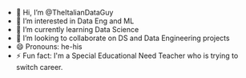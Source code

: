 - 👋 Hi, I’m @TheItalianDataGuy
- 👀 I’m interested in Data Eng and ML
- 🌱 I’m currently learning Data Science
- 💞️ I’m looking to collaborate on DS and Data Engineering projects
- 😄 Pronouns: he-his
- ⚡ Fun fact: I'm a Special Educational Need Teacher who is trying to switch career.

<!---
TheItalianDataGuy/TheItalianDataGuy is a ✨ special ✨ repository because its `README.md` (this file) appears on your GitHub profile.
You can click the Preview link to take a look at your changes.
--->
